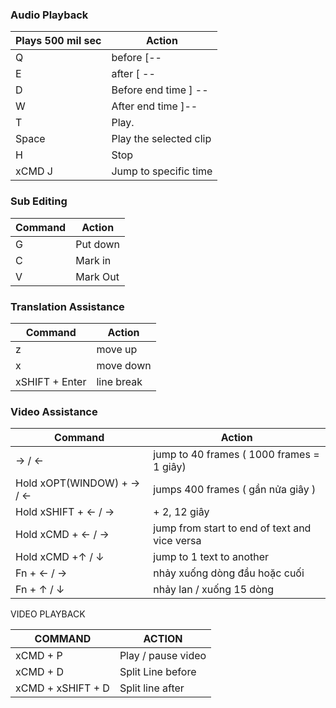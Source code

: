 ### Audio Playback

Plays 500 mil sec | Action  
 ------	| ------  
Q | before [--
E | after   [ --
D| Before end time  ]  --
W| After end time ]--  
T| Play.  
Space | Play the selected clip  
H | Stop  
xCMD J | Jump to specific time


### Sub Editing ###
Command | Action  
 ------	| ------	|  
G| Put down  
C | Mark in  
V| Mark Out  


### Translation Assistance ###
Command | Action  
 ------	| ------	|  
z | move up  
x  | move down  
xSHIFT + Enter | line break
 
 

### Video Assistance ###

Command |Action  
 ------	| ------	|  
&rarr; / &larr;  | jump to 40 frames  ( 1000 frames = 1 giây)  
Hold xOPT(WINDOW) + &rarr; / &larr; |  jumps 400 frames ( gần nửa giây ) 
Hold xSHIFT + &larr; / &rarr; | + 2, 12 giây  
Hold xCMD + &larr; / &rarr;| jump from start to end of text and vice versa  
Hold xCMD +&uarr; / &darr; | jump to 1 text to another
Fn + &larr; / &rarr; | nhảy xuống dòng đầu hoặc cuối  
Fn + &uarr; / &darr; | nhảy lan / xuống  15 dòng  


VIDEO PLAYBACK

COMMAND|ACTION  
 ------	| ------	|  
xCMD + P | Play / pause video  
xCMD + D| Split Line before  
xCMD + xSHIFT + D | Split line after



 


